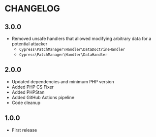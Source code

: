 CHANGELOG
=========

3.0.0
-----
- Removed unsafe handlers that allowed modifying arbitrary data for a potential attacker
  - `Cypress\PatchManager\Handler\DataDoctrineHandler` 
  - `Cypress\PatchManager\Handler\DataHandler` 

2.0.0
-----
- Updated dependencies and minimum PHP version
- Added PHP CS Fixer
- Added PHPStan
- Added GitHub Actions pipeline
- Code cleanup

1.0.0
-----

- First release